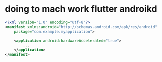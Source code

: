 # doing to mach work flutter androikd

```xml
<?xml version="1.0" encoding="utf-8"?>
<manifest xmlns:android="http://schemas.android.com/apk/res/android"
    package="com.example.myapplication">

    <application android:hardwareAccelerated="true">
        ...
    </application>
</manifest>
```
